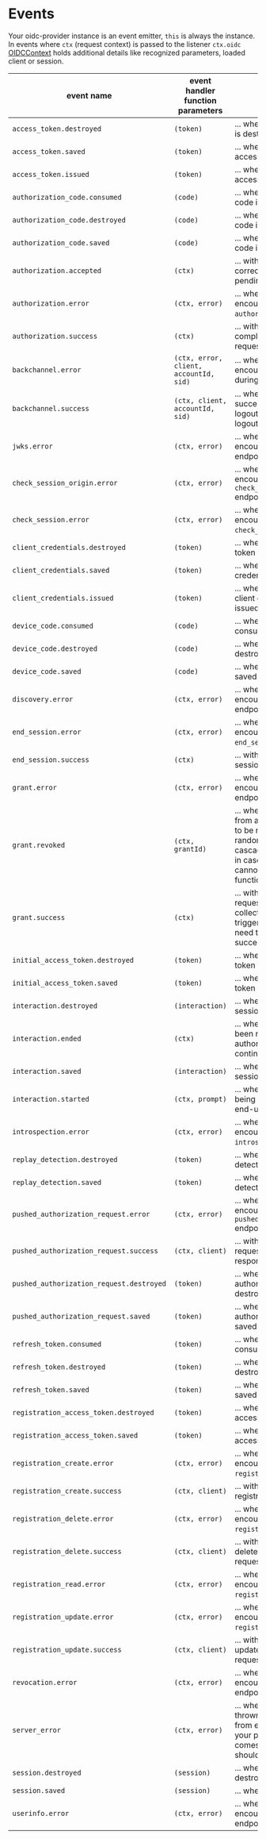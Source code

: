 # Events

Your oidc-provider instance is an event emitter, `this` is always the instance. In events where
`ctx` (request context) is passed to the listener `ctx.oidc`
[OIDCContext](/lib/helpers/oidc_context.js) holds additional details like recognized parameters,
loaded client or session.

| event name | event handler function parameters | Emitted .. |
|---|---|---|
| `access_token.destroyed` | `(token)` | ... whenever an access token is destroyed |
| `access_token.saved` | `(token)` | ... whenever an opaque access token is saved |
| `access_token.issued` | `(token)` | ... whenever a structured access token is issued |
| `authorization_code.consumed` | `(code)` | ... whenever an authorization code is consumed |
| `authorization_code.destroyed` | `(code)` | ... whenever an authorization code is destroyed |
| `authorization_code.saved` | `(code)` | ... whenever an authorization code is saved |
| `authorization.accepted` | `(ctx)` | ... with every syntactically correct authorization request pending resolving |
| `authorization.error` | `(ctx, error)` | ... whenever a handled error is encountered in the `authorization` endpoint |
| `authorization.success` | `(ctx)` | ... with every successfully completed authorization request |
| `backchannel.error` | `(ctx, error, client, accountId, sid)` | ... whenever an error is encountered for a client during backchannel-logout |
| `backchannel.success` | `(ctx, client, accountId, sid)` | ... whenever a client is successfully notified about logout through backchannel-logout features |
| `jwks.error` | `(ctx, error)` | ... whenever a handled error is encountered in the `jwks` endpoint |
| `check_session_origin.error` | `(ctx, error)` | ... whenever a handled error is encountered in the `check_session_origin` endpoint |
| `check_session.error` | `(ctx, error)` | ... whenever a handled error is encountered in the `check_session` endpoint |
| `client_credentials.destroyed` | `(token)` | ... whenever client credentials token is destroyed |
| `client_credentials.saved` | `(token)` | ... whenever an opaque client credentials token is saved |
| `client_credentials.issued` | `(token)` | ... whenever a structured client credentials token is issued |
| `device_code.consumed` | `(code)` | ... whenever a device code is consumed |
| `device_code.destroyed` | `(code)` | ... whenever a device code is destroyed |
| `device_code.saved` | `(code)` | ... whenever a device code is saved |
| `discovery.error` | `(ctx, error)` | ... whenever a handled error is encountered in the `discovery` endpoint |
| `end_session.error` | `(ctx, error)` | ... whenever a handled error is encountered in the `end_session` endpoint |
| `end_session.success` | `(ctx)` | ... with every success end session request |
| `grant.error` | `(ctx, error)` | ... whenever a handled error is encountered in the `grant` endpoint |
| `grant.revoked` | `(ctx, grantId)` | ... whenever tokens resulting from a single grant are about to be revoked. `grantId` is a random string. Use this to cascade the token revocation in cases where your adapter cannot provide this functionality |
| `grant.success` | `(ctx)` | ... with every successful grant request. Useful i.e. for collecting metrics or triggering any action you need to execute after succeeded grant |
| `initial_access_token.destroyed` | `(token)` | ... whenever inital access token is destroyed |
| `initial_access_token.saved` | `(token)` | ... whenever inital access token is saved |
| `interaction.destroyed` | `(interaction)` | ... whenever interaction session is destroyed |
| `interaction.ended` | `(ctx)` | ... whenever interaction has been resolved and the authorization request continues being processed |
| `interaction.saved` | `(interaction)` | ... whenever interaction session is saved |
| `interaction.started` | `(ctx, prompt)` | ... whenever interaction is being requested from the end-user |
| `introspection.error` | `(ctx, error)` | ... whenever a handled error is encountered in the `introspection` endpoint |
| `replay_detection.destroyed` | `(token)` | ... whenever a replay detection object is destroyed |
| `replay_detection.saved` | `(token)` | ... whenever a replay detection object is saved |
| `pushed_authorization_request.error` | `(ctx, error)` | ... whenever a handled error is encountered in the POST `pushed_authorization_request` endpoint |
| `pushed_authorization_request.success` | `(ctx, client)` | ... with every successful request object endpoint response |
| `pushed_authorization_request.destroyed` | `(token)` | ... whenever a pushed authorization request object is destroyed |
| `pushed_authorization_request.saved` | `(token)` | ... whenever a pushed authorization request object is saved |
| `refresh_token.consumed` | `(token)` | ... whenever a refresh token is consumed |
| `refresh_token.destroyed` | `(token)` | ... whenever a refresh token is destroyed |
| `refresh_token.saved` | `(token)` | ... whenever a refresh token is saved |
| `registration_access_token.destroyed` | `(token)` | ... whenever registration access token is destroyed |
| `registration_access_token.saved` | `(token)` | ... whenever registration access token is saved |
| `registration_create.error` | `(ctx, error)` | ... whenever a handled error is encountered in the POST `registration` endpoint |
| `registration_create.success` | `(ctx, client)` | ... with every successful client registration request |
| `registration_delete.error` | `(ctx, error)` | ... whenever a handled error is encountered in the DELETE `registration` endpoint |
| `registration_delete.success` | `(ctx, client)` | ... with every successful delete client registration request |
| `registration_read.error` | `(ctx, error)` | ... whenever a handled error is encountered in the GET `registration` endpoint |
| `registration_update.error` | `(ctx, error)` | ... whenever a handled error is encountered in the PUT `registration` endpoint |
| `registration_update.success` | `(ctx, client)` | ... with every successful update client registration request |
| `revocation.error` | `(ctx, error)` | ... whenever a handled error is encountered in the `revocation` endpoint |
| `server_error` | `(ctx, error)` | ... whenever an exception is thrown or promise rejected from   either the Provider or your provided  adapters. If it comes from the library you should probably report it |
| `session.destroyed` | `(session)` | ... whenever session is destroyed |
| `session.saved` | `(session)` | ... whenever session is saved |
| `userinfo.error` | `(ctx, error)` | ... whenever a handled error is encountered in the `userinfo` endpoint |
